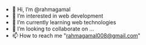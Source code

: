 - 👋 Hi, I’m @rahmagamal
- 👀 I’m interested in web development
- 🌱 I’m currently learning web technologies
- 💞️ I’m looking to collaborate on ...
- 📫 How to reach me "rahmagamal008@gmail.com"

<!---
rahmagamal/rahmagamal is a ✨ special ✨ repository because its `README.md` (this file) appears on your GitHub profile.
You can click the Preview link to take a look at your changes.
--->
